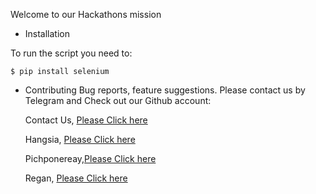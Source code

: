 Welcome to our Hackathons mission
* Installation

To run the script you need to:

	$ pip install selenium


* Contributing
Bug reports, feature suggestions. Please contact us by Telegram and Check out our Github account:

	Contact Us, [Please Click here](t.me/koompi)

	Hangsia, [Please Click here](github.com/hangsiaongithub)

	Pichponereay,[Please Click here](github.com/IsaacJReay)

	Regan, [Please Click here](github.com/reegsie)
